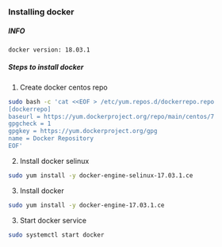 ### Installing docker

##### INFO

```console
docker version: 18.03.1
```

##### Steps to install docker

1. Create docker centos repo

```bash
sudo bash -c 'cat <<EOF > /etc/yum.repos.d/dockerrepo.repo
[dockerrepo]
baseurl = https://yum.dockerproject.org/repo/main/centos/7
gpgcheck = 1
gpgkey = https://yum.dockerproject.org/gpg
name = Docker Repository
EOF'
```

2. Install docker selinux

```bash
sudo yum install -y docker-engine-selinux-17.03.1.ce
```

3. Install docker

```bash
sudo yum install -y docker-engine-17.03.1.ce
```

3. Start docker service

```bash
sudo systemctl start docker
```

